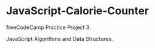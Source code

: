 # JavaScript-Calorie-Counter

freeCodeCamp Practice Project 3.

JavaScript Algorithms and Data Structures.
